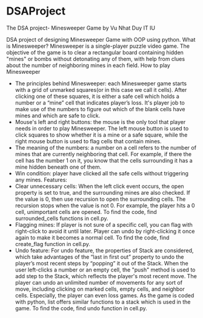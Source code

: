 # DSAProject
The DSA project- Minesweeper Game by Vu Nhat Duy IT IU

DSA project of designing Minesweeper Game with OOP using python.
  What is Minesweeper?
Minesweeper is a single-player puzzle video game. The objective of the game is to clear a rectangular board containing hidden "mines" or bombs without detonating any of them, with help from clues about the number of neighboring mines in each field.
	How to play Minesweeper
- The principles behind Minesweeper: each Minesweeper game starts with a grid of unmarked squares(or in this case we call it cells). After clicking one of these squares, it is either a safe cell which holds a number or a “mine” cell that indicates player’s loss. It's player job to make use of the numbers to figure out which of the blank cells have mines and which are safe to click.
- Mouse's left and right buttons: the mouse is the only tool that player needs in order to play Minesweeper. The left mouse button is used to click squares to show whether it is a mine or a safe square, while the right mouse button is used to flag cells that contain mines.
- The meaning of the numbers: a number on a cell refers to the number of mines that are currently neighboring that cell. For example, if there the cell has the number 1 on it, you know that the cells surrounding it has a mine hidden beneath one of them.
- Win condition: player have clicked all the safe cells without triggering any mines.
	Features:
- Clear unnecessary cells: When the left click event occurs, the open property is set to true, and the surrounding mines are also checked. If the value is 0, then use recursion to open the surrounding cells. The recursion stops when the value is not 0. For example, the player hits a 0 cell, unimportant cells are opened. To find the code, find surrounded_cells functions in cell.py.
- Flagging mines: If player is not sure of a specific cell, you can flag with right-click to avoid it until later. Player can undo by right-clicking it once again to make it becomes a normal cell. To find the code, find create_flag function in cell.py.
- Undo feature: For undo feature, the properties of Stack are considered, which take advantages of the “last in first out” property to undo the player’s most recent steps by “popping” it out of the Stack. When the user left-clicks a number or an empty cell, the "push" method is used to add step to the Stack, which reflects the player's most recent move. The player can undo an unlimited number of movements for any sort of move, including clicking on marked cells, empty cells, and neighbor cells. Especially, the player can even loss games. As the game is coded with python, list offers similar functions to a stack which is used in the game. To find the code, find undo function in cell.py.
